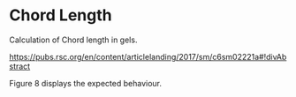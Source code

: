 # Chord Length
Calculation of Chord length in gels.

https://pubs.rsc.org/en/content/articlelanding/2017/sm/c6sm02221a#!divAbstract

Figure 8 displays the expected behaviour.
